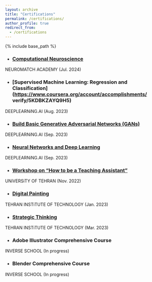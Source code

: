 ```yaml
---
layout: archive
title: "Certifications"
permalink: /certifications/
author_profile: true
redirect_from:
  - /certifications
---
```


{% include base_path %}

<!-- ## Download -->

<!-- To Download my latest CV, click [here](/files/AvisaFallah-StrategicThinking.jpg) -->



* ### [Computational Neuroscience](https://portal.neuromatchacademy.org/certificate/33ebec7b-e433-4ed2-a093-579372674586)
NEUROMATCH ACADEMY (Jul. 2024)

* ### [Supervised Machine Learning: Regression and Classification](https://www.coursera.org/account/accomplishments/ verify/5KDBKZAYQ9H5)
DEEPLEARNiNG.AI (Aug. 2023)

* ### [Build Basic Generative Adversarial Networks (GANs)](https://www.coursera.org/account/accomplishments/verify/JH6HZY5TL4V4)
DEEPLEARNiNG.AI (Sep. 2023)

* ### [Neural Networks and Deep Learning](https://www.coursera.org/account/accomplishments/verify/WAKDC5FA3R5J)
DEEPLEARNiNG.AI (Sep. 2023)

* ### [Workshop on “How to be a Teaching Assistant”](/files/AvisaFallah-TA.png)
UNiVERSiTY OF TEHRAN (Nov. 2022)

* ### [Digital Painting](/files/AvisaFallah-DigitalPainting.jpg)
TEHRAN INSTiTUTE OF TECHNOLOGY (Jan. 2023)

* ### [Strategic Thinking](/files/AvisaFallah-StrategicThinking.jpg)
TEHRAN INSTiTUTE OF TECHNOLOGY (Mar. 2023)

* ### Adobe Illustrator Comprehensive Course 
INVERSE SCHOOL (In progress)

* ### Blender Comprehensive Course
INVERSE SCHOOL (In progress)


<!-- {% include base_path %}

Education
======
* B.S. in GitHub, GitHub University, 2012
* M.S. in Jekyll, GitHub University, 2014
* Ph.D in Version Control Theory, GitHub University, 2018 (expected)

Work experience
======
* Summer 2015: Research Assistant
  * Github University
  * Duties included: Tagging issues
  * Supervisor: Professor Git

* Fall 2015: Research Assistant
  * Github University
  * Duties included: Merging pull requests
  * Supervisor: Professor Hub
  
Skills
======
* Skill 1
* Skill 2
  * Sub-skill 2.1
  * Sub-skill 2.2
  * Sub-skill 2.3
* Skill 3

Publications
======
  <ul>{% for post in site.publications %}
    {% include archive-single-cv.html %}
  {% endfor %}</ul>
  
Talks
======
  <ul>{% for post in site.talks %}
    {% include archive-single-talk-cv.html %}
  {% endfor %}</ul>
  
Teaching
======
  <ul>{% for post in site.teaching %}
    {% include archive-single-cv.html %}
  {% endfor %}</ul>
  
Service and leadership
======
* Currently signed in to 43 different slack teams -->
